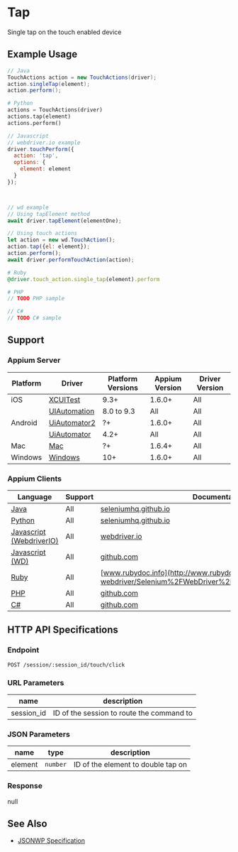 # Tap

Single tap on the touch enabled device

## Example Usage

```java
// Java
TouchActions action = new TouchActions(driver);
action.singleTap(element);
action.perform();

```

```python
# Python
actions = TouchActions(driver)
actions.tap(element)
actions.perform()

```

```javascript
// Javascript
// webdriver.io example
driver.touchPerform({
  action: 'tap',
  options: {
    element: element
  }
});



// wd example
// Using tapElement method
await driver.tapElement(elementOne);

// Using touch actions
let action = new wd.TouchAction();
action.tap({el: element});
action.perform();
await driver.performTouchAction(action);

```

```ruby
# Ruby
@driver.touch_action.single_tap(element).perform

```

```php
# PHP
// TODO PHP sample

```

```csharp
// C#
// TODO C# sample

```

## Support

### Appium Server

| Platform | Driver                                                   | Platform Versions | Appium Version | Driver Version |
| -------- | -------------------------------------------------------- | ----------------- | -------------- | -------------- |
| iOS      | [XCUITest](/docs/en/drivers/ios-xcuitest.md)             | 9.3+              | 1.6.0+         | All            |
|          | [UIAutomation](/docs/en/drivers/ios-uiautomation.md)     | 8.0 to 9.3        | All            | All            |
| Android  | [UiAutomator2](/docs/en/drivers/android-uiautomator2.md) | ?+                | 1.6.0+         | All            |
|          | [UiAutomator](/docs/en/drivers/android-uiautomator.md)   | 4.2+              | All            | All            |
| Mac      | [Mac](/docs/en/drivers/mac.md)                           | ?+                | 1.6.4+         | All            |
| Windows  | [Windows](/docs/en/drivers/windows.md)                   | 10+               | 1.6.0+         | All            |

### Appium Clients

| Language                                                             | Support | Documentation                                                                                                                                                                             |
| -------------------------------------------------------------------- | ------- | ----------------------------------------------------------------------------------------------------------------------------------------------------------------------------------------- |
| [Java](https://github.com/appium/java-client/releases/latest)        | All     | [seleniumhq.github.io](https://seleniumhq.github.io/selenium/docs/api/java/org/openqa/selenium/interactions/touch/TouchActions.html#singleTap-org.openqa.selenium.WebElement-)            |
| [Python](https://github.com/appium/python-client/releases/latest)    | All     | [seleniumhq.github.io](https://seleniumhq.github.io/selenium/docs/api/py/webdriver/selenium.webdriver.common.touch_actions.html#selenium.webdriver.common.touch_actions.TouchActions.tap) |
| [Javascript (WebdriverIO)](http://webdriver.io/index.html)           | All     | [webdriver.io](http://webdriver.io/api/mobile/touchPerform.html)                                                                                                                          |
| [Javascript (WD)](https://github.com/admc/wd/releases/latest)        | All     | [github.com](https://github.com/admc/wd/blob/master/lib/commands.js#L1531)                                                                                                                |
| [Ruby](https://github.com/appium/ruby_lib/releases/latest)           | All     | [www.rubydoc.info](http://www.rubydoc.info/gems/selenium-webdriver/Selenium%2FWebDriver%2FTouchActionBuilder:single_tap)                                                                  |
| [PHP](https://github.com/appium/php-client/releases/latest)          | All     | [github.com](https://github.com/appium/php-client/)                                                                                                                                       |
| [C#](https://github.com/appium/appium-dotnet-driver/releases/latest) | All     | [github.com](https://github.com/appium/appium-dotnet-driver/)                                                                                                                             |

## HTTP API Specifications

### Endpoint

`POST /session/:session_id/touch/click`

### URL Parameters

| name       | description                               |
| ---------- | ----------------------------------------- |
| session_id | ID of the session to route the command to |

### JSON Parameters

| name    | type     | description                        |
| ------- | -------- | ---------------------------------- |
| element | `number` | ID of the element to double tap on |

### Response

null

## See Also

* [JSONWP Specification](https://github.com/SeleniumHQ/selenium/wiki/JsonWireProtocol#sessionsessionidtouchclick)